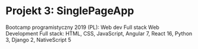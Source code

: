 # Projekt 3: SinglePageApp

Bootcamp programistyczny 2019 (PL): Web dev Full stack
Web Development Full stack: HTML, CSS, JavaScript, Angular 7, React 16, Python 3, Django 2, NativeScript 5